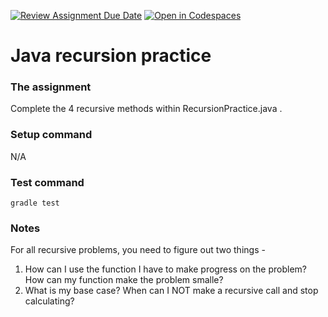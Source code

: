 [![Review Assignment Due Date](https://classroom.github.com/assets/deadline-readme-button-22041afd0340ce965d47ae6ef1cefeee28c7c493a6346c4f15d667ab976d596c.svg)](https://classroom.github.com/a/ifB2Bfu1)
[![Open in Codespaces](https://classroom.github.com/assets/launch-codespace-2972f46106e565e64193e422d61a12cf1da4916b45550586e14ef0a7c637dd04.svg)](https://classroom.github.com/open-in-codespaces?assignment_repo_id=15967179)
# Java recursion practice


### The assignment
Complete the 4 recursive methods within RecursionPractice.java .

### Setup command
N/A

### Test command
`gradle test`

### Notes
For all recursive problems, you need to figure out two things - 
1) How can I use the function I have to make progress on the problem? How can my function make the problem smalle?
2) What is my base case? When can I NOT make a recursive call and stop calculating?
